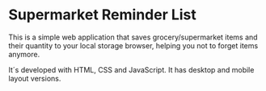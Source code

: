<h1>Supermarket Reminder List</h1>
<p>This is a simple web application that saves grocery/supermarket items and their quantity to your local storage browser, helping you not to forget items anymore.</p>
<p>It´s developed with HTML, CSS and JavaScript. It has desktop and mobile layout versions.</p>
